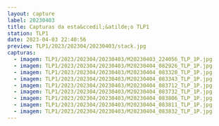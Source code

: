 ```yaml
---
layout: capture
label: 20230403
title: Capturas da esta&ccedil;&atilde;o TLP1
station: TLP1
date: 2023-04-03 22:40:56
preview: TLP1/2023/202304/20230403/stack.jpg
capturas:
  - imagem: TLP1/2023/202304/20230403/M20230403_224056_TLP_1P.jpg
  - imagem: TLP1/2023/202304/20230403/M20230404_082926_TLP_1P.jpg
  - imagem: TLP1/2023/202304/20230403/M20230404_083320_TLP_1P.jpg
  - imagem: TLP1/2023/202304/20230403/M20230404_083343_TLP_1P.jpg
  - imagem: TLP1/2023/202304/20230403/M20230404_083712_TLP_1P.jpg
  - imagem: TLP1/2023/202304/20230403/M20230404_083732_TLP_1P.jpg
  - imagem: TLP1/2023/202304/20230403/M20230404_083806_TLP_1P.jpg
  - imagem: TLP1/2023/202304/20230403/M20230404_083811_TLP_1P.jpg
  - imagem: TLP1/2023/202304/20230403/M20230404_083832_TLP_1P.jpg
---
```

